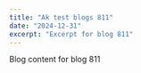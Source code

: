 ```yaml
---
title: "Ak test blogs 811"
date: "2024-12-31"
excerpt: "Excerpt for blog 811"
---
```


Blog content for blog 811